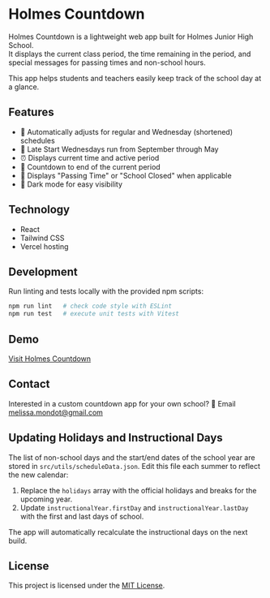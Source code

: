 # Holmes Countdown

Holmes Countdown is a lightweight web app built for Holmes Junior High School.  
It displays the current class period, the time remaining in the period, and special messages for passing times and non-school hours.

This app helps students and teachers easily keep track of the school day at a glance.

## Features
- 📅 Automatically adjusts for regular and Wednesday (shortened) schedules
- 📆 Late Start Wednesdays run from September through May
- ⏰ Displays current time and active period
- 🔔 Countdown to end of the current period
- 🚪 Displays "Passing Time" or "School Closed" when applicable
- 🎨 Dark mode for easy visibility

## Technology
- React
- Tailwind CSS
- Vercel hosting

## Development
Run linting and tests locally with the provided npm scripts:

```bash
npm run lint   # check code style with ESLint
npm run test   # execute unit tests with Vitest
```

## Demo
[Visit Holmes Countdown](https://holmes-countdown.vercel.app)

## Contact
Interested in a custom countdown app for your own school?
📧 Email [melissa.mondot@gmail.com](mailto:melissa.mondot@gmail.com)

## Updating Holidays and Instructional Days
The list of non-school days and the start/end dates of the school year are stored
in `src/utils/scheduleData.json`. Edit this file each summer to reflect the new
calendar:

1. Replace the `holidays` array with the official holidays and breaks for the
   upcoming year.
2. Update `instructionalYear.firstDay` and `instructionalYear.lastDay` with the
   first and last days of school.

The app will automatically recalculate the instructional days on the next build.

## License

This project is licensed under the [MIT License](LICENSE).
